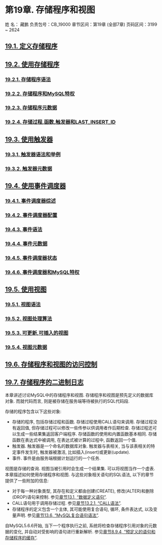 # 第19章. 存储程序和视图

姓 名：  藏鹏
负责包号：CB_19000
章节区间：第19章 (全部7章)
页码区间：3199 ~ 2624

## [19.1. 定义存储程序](./19.01.00_Defining_Stored_Programs.md)
## [19.2. 使用存储程序](./19.02.00_Using_Stored_Routines.md)
### [19.2.1. 存储程序语法](./19.02.01_Stored_Routine_Syntax.md)
### [19.2.2. 存储程序和MySQL特权](./19.02.02_Stored_Routines_and_MySQL_Privileges.md)
### [19.2.3. 存储程序元数据](./19.02.03_Stored_Routine_Metadata.md)
### [19.2.4. 存储过程,函数,触发器和LAST_INSERT_ID](./19.02.04_Stored_Procedures_Functions_Triggers_and_LAST_INSERT_ID.md)
## [19.3. 使用触发器](./19.03.00_Using_Triggers.md)
### [19.3.1. 触发器语法和举例](./19.03.01_Trigger_Syntax_and_Examples.md)
### [19.3.2. 触发器元数据](./19.03.02_Trigger_Metadata.md)
## [19.4. 使用事件调度器](./19.04.00_Using_the_Event_Scheduler.md)
### [19.4.1. 事件调度器综述](./19.04.01_Event_Scheduler_Overview.md)
### [19.4.2. 事件调度器配置](./19.04.02_Event_Scheduler_Configuration.md)
### [19.4.3. 事件语法](./19.04.03_Event_Syntax.md)
### [19.4.4. 事件元数据](./19.04.04_Event_Metadata.md)
### [19.4.5. 事件调度器状态](./19.04.05_Event_Scheduler_Status.md)
### [19.4.6. 事件调度器和MySQL特权](./19.04.06_The_Event_Scheduler_and_MySQL_Privileges.md)
## [19.5. 使用视图](./19.05.00_Using_Views.md)
### [19.5.1. 视图语法](./19.05.01_View_Syntax.md)
### [19.5.2. 视图处理算法](./19.05.02_View_Processing_Algorithms.md)
### [19.5.3. 可更新,可插入的视图](./19.05.03_Updatable_and_Insertable_Views.md)
### [19.5.4. 视图元数据](./19.05.04_View_Metadata.md)
## [19.6. 存储程序和视图的访问控制](./19.06.00_Access_Control_for_Stored_Programs_and_Views.md)
## [19.7. 存储程序的二进制日志](./19.07.00_Binary_Logging_of_Stored_Programs.md)

本章讲述讨论MySQL中的存储程序和视图. 存储程序和视图是预先定义的数据库对象. 而就代码而言, 则是被存储在服务端等待被执行的SQL代码段.

存储的程序包含以下这些对象:

* 存储的程序, 包括存储过程和函数. 存储过程使用CALL语句来调用. 存储过程没有返回值, 但存储过程可以修改一些传参以供调用者作后期检查. 存储过程还可以生成一些结果集返回客户端程序. 存储函数的使用和内置函数基本相同. 存储函数在表达式中被调用, 在表达式被计算的过程中, 函数返回一个值. 
* 触发器. 触发器是一个命名的数据库对象. 触发器与表相关, 当与该表相关的特定事件发生时, 触发器被激活, 比如插入(insert)或更新(update).
* 事件. 事件是由服务端根据计划运行的一个任务.

视图是存储的查询. 视图当被引用时会生成一个结果集. 可以将视图当作一个虚表. 
本章描述如何使用存储程序和视图. 与这些对象相关语句的SQL语法, 以下的章节提供了一些附加的信息: 

* 对于每一种对象类型, 其存在和定义都由创建(CREATE), 修改(ALTER)和删除(DROP)语句来控制. 参见[章节13.1, “数据定义语句”](../Chapter_13/13.01.00_Data_Definition_Statements.md). 
* CALL语句用于调用存储过程. 参见[章节13.2.1, “CALL语法”](../Chapter_13/13.02.01_CALL_Syntax.md).
* 存储程序的定义包含一个主体, 其可能使用复合语句, 循环, 条件表达式, 以及变量声明. 参见[章节13.6, “MySQL复合语句语法”](../Chapter_13/13.06.00_MySQL_Compound-Statement_Syntax.md).

自MySQL5.6.6开始, 当下一个程序执行之前, 系统将检查存储程序引用对象的元数据的变化, 并自动对受影响的语句进行重新解析. 参见[章节8.9.4, “预定义的语句和存储程序的缓存”](../Chapter_08/08.09.04_Caching_of_Prepared_Statements_and_Stored_Programs.md). 